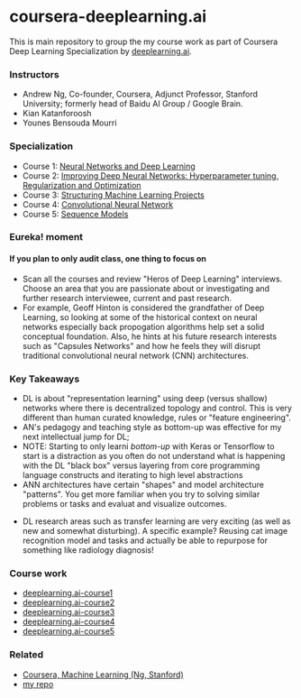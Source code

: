 # coursera-deeplearning.ai

This is main repository to group the my course work as part of Coursera Deep Learning Specialization by [deeplearning.ai](https://www.coursera.org/specializations/deep-learning).

### Instructors
- Andrew Ng, Co-founder, Coursera, Adjunct Professor, Stanford University; formerly head of Baidu AI Group / Google Brain.
- Kian Katanforoosh
- Younes Bensouda Mourri

### Specialization
- Course 1:  [Neural Networks and Deep Learning](https://www.coursera.org/learn/neural-networks-deep-learning)
- Course 2:  [Improving Deep Neural Networks:  Hyperparameter tuning, Regularization and Optimization](https://www.coursera.org/learn/deep-neural-network)
- Course 3:  [Structuring Machine Learning Projects](https://www.coursera.org/learn/machine-learning-projects)
- Course 4:  [Convolutional Neural Network](https://www.coursera.org/learn/convolutional-neural-networks)
- Course 5:  [Sequence Models](https://www.coursera.org/learn/nlp-sequence-models)

### Eureka! moment
#### If you plan to only audit class, one thing to focus on
- Scan all the courses and review "Heros of Deep Learning" interviews.  Choose an area that you are passionate about or investigating and further research interviewee, current and past research.
- For example, Geoff Hinton is considered the grandfather of Deep Learning, so looking at some of the historical context on neural networks especially back propogation algorithms help set a solid conceptual foundation.  Also, he hints at his future research interests such as "Capsules Networks" and how he feels they will disrupt traditional convolutional neural network (CNN) architectures.

### Key Takeaways
- DL is about "representation learning" using deep (versus shallow) networks where there is decentralized topology and control. This is very different than human curated knowledge, rules or "feature engineering".
- AN's pedagogy and teaching style as bottom-up was effective for my next intellectual jump for DL; 
- NOTE: Starting to only learni *bottom-up* with Keras or Tensorflow to start is a distraction as you often do not understand what is happening with the DL "black box" versus layering from core programming language constructs and iterating to high level abstractions
- ANN architectures have certain "shapes" and model architecture "patterns".  You get more familiar when you try to solving similar problems or tasks and evaluat and visualize outcomes.
* DL research areas such as transfer learning are very exciting (as well as new and somewhat disturbing).  A specific example? Reusing cat image recognition model and tasks and actually be able to repurpose for something like radiology diagnosis!

### Course work
* [deeplearning.ai-course1](https://github.com/nalbarr/coursera-deeplearning.ai-course1)
* [deeplearning.ai-course2](https://github.com/nalbarr/coursera-deeplearning.ai-course2)
* [deeplearning.ai-course3](https://github.com/nalbarr/coursera-deeplearning.ai-course3)
* [deeplearning.ai-course4](https://github.com/nalbarr/coursera-deeplearning.ai-course4)
* [deeplearning.ai-course5](https://github.com/nalbarr/coursera-deeplearning.ai-course5)

### Related
* [Coursera, Machine Learning (Ng, Stanford)](https://www.coursera.org/learn/machine-learning)
* [my repo](https://github.com/nalbarr/coursera-stanford-machine-learning)
